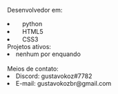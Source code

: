 Desenvolvedor em:
 <li><img src="https://cdn.discordapp.com/attachments/884562553773117461/888909786266103888/141-1415372_css3-icon-png.png" width="15">python</li>
 <li><img src="https://cdn.discordapp.com/attachments/884562553773117461/888909786266103888/141-1415372_css3-icon-png.png" width="15">HTML5</li>
 <li><img src="https://cdn.discordapp.com/attachments/884562553773117461/888909786266103888/141-1415372_css3-icon-png.png" width="15">CSS3</li>
Projetos ativos:
<li> nenhum por enquando </li>
<br>Meios de contato:</br>
<li>Discord: gustavokoz#7782</li>
<li>E-mail: gustavokozbr@gmail.com</li>
